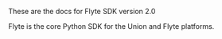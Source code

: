 These are the docs for Flyte SDK version 2.0

Flyte is the core Python SDK for the Union and Flyte platforms.

